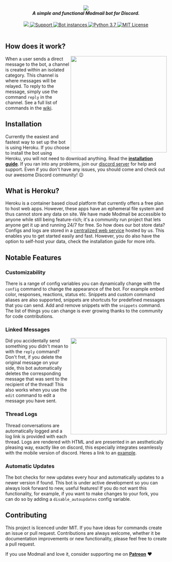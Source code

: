 <div align="center">
    <img src='https://i.imgur.com/o558Qnq.png' align='center'>
    <br>
    <strong><i>A simple and functional Modmail bot for Discord.</i></strong>
    <br>
    <br>


<a href="https://heroku.com/deploy?template=https://github.com/kyb3r/modmail">
    <img src="https://img.shields.io/badge/deploy_to-heroku-997FBC.svg?style=for-the-badge" />
</a>


<a href="https://discord.gg/j5e9p8w">
    <img src="https://img.shields.io/discord/515071617815019520.svg?style=for-the-badge&colorB=7289DA" alt="Support" />
</a>



<a href="https://github.com/kyb3r/modmail/">
    <img src="https://api.modmail.tk/badges/instances.svg" alt="Bot instances" />
</a>


<a href="https://patreon.com/kyber">
  <img src="https://img.shields.io/badge/patreon-donate-orange.svg?style=for-the-badge" alt="Python 3.7" />
</a>


<a href="https://github.com/kyb3r/modmail/blob/master/LICENSE">
  <img src="https://img.shields.io/badge/license-mit-e74c3c.svg?style=for-the-badge" alt="MIT License" />
</a>

</div>
<br>

## How does it work?


<img src='https://i.imgur.com/GGukNDs.png' align='right' height=300>

When a user sends a direct message to the bot, a channel is created within an isolated category. This channel is where messages will be relayed. To reply to the message, simply use the command `reply` in the channel. See a full list of commands in the [wiki](https://github.com/kyb3r/modmail/wiki).


## Installation

Currently the easiest and fastest way to set up the bot is using Heroku. If you choose to install the bot using Heroku, you will not need to download anything. Read the **[installation guide](https://github.com/kyb3r/modmail/wiki/Installation)**. If you ran into any problems, join our [discord server](https://discord.gg/etJNHCQ) for help and support. Even if you don't have any issues, you should come and check out our awesome Discord community! :wink:

## What is Heroku?

Heroku is a container based cloud platform that currently offers a free plan to host web apps. However, these apps have an ephemeral file system and thus cannot store any data on site. We have made Modmail be accessible to anyone while still being feature-rich; it's a community run project that lets anyone get it up and running 24/7 for free. So how does our bot store data? Configs and logs are stored in a [centralized web service](https://modmail.tk) hosted by us. This enables you to get started easily and fast. However, you do also have the option to self-host your data, check the installation guide for more info.

## Notable Features


### Customizability
There is a range of config variables you can dynamically change with the `config` command to change the appearance of the bot. For example embed color, responses, reactions, status etc. Snippets and custom command aliases are also supported, snippets are shortcuts for predefined messages that you can send. Add and remove snippets with the `snippets` command. The list of things you can change is ever growing thanks to the community for code contributions.

### Linked Messages
<img src='https://i.imgur.com/6L9aaNw.png' height=300 align='right'></img>

Did you accidentally send something you didn't mean to with the `reply` command? Don't fret, if you delete the original message on your side, this bot automatically deletes the corresponding message that was sent to the recipient of the thread!  This also works when you use the `edit` command to edit a message you have sent.

### Thread Logs

Thread conversations are automatically logged and a log link is provided with each thread. Logs are rendered with HTML and are presented in an aesthetically pleasing way, exactly like on discord, this especially integrates seamlessly with the mobile version of discord. Heres a link to an [example](https://logs.modmail.tk/02032d65a6f3).

### Automatic Updates
The bot checks for new updates every hour and automatically updates to a newer version if found. This bot is under active development so you can always look forward to new, useful features! If you do not want this functionality, for example, if you want to make changes to your fork, you can do so by adding a `disable_autoupdates` config variable. 

## Contributing
This project is licenced under MIT. If you have ideas for commands create an issue or pull request. Contributions are always welcome, whether it be documentation improvements or new functionality, please feel free to create a pull request.

If you use Modmail and love it, consider supporting me on **[Patreon](https://www.patreon.com/kyber)** :heart:
